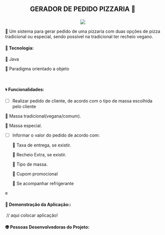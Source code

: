  

## <p align="center"> GERADOR DE PEDIDO PIZZARIA  :pizza:</p>


<p align="center">
<img src="http://img.shields.io/static/v1?label=STATUS&message=EM%20DESENVOLVIMENTO&color=GREEN&style=for-the-badge"/>
</p>

:page_with_curl:	Um sistema para gerar pedido de uma pizzaria com duas opções de pizza tradicional ou especial, sendo possível na tradicional ter recheio vegano.



#### :wrench: Tecnologia:

  :small_orange_diamond: Java

  :small_orange_diamond: Paradigma orientado a objeto

​    

#### :cyclone: Funcionalidades:  

   - [ ] Realizar pedido de cliente, de acordo com  o tipo de massa escolhida pelo cliente

   :small_orange_diamond: Massa tradicional(vegana/comum).
   
   :small_orange_diamond: Massa especial.

 - [ ] Informar o valor do pedido de acordo com:

   :small_orange_diamond: Taxa de entrega, se existir.
   
   :small_orange_diamond: Recheio Extra, se existir.
   
   :small_orange_diamond: Tipo de massa.
   
   :small_orange_diamond: Cupom promocional 
   
   :small_orange_diamond: Se acompanhar refrigerante

e   
#### :closed_lock_with_key: Demonstração da Aplicação::  



​		// aqui colocar aplicação!



#### :alien: Pessoas Desenvolvedoras do Projeto:    














​	 

​    

​    

​    













